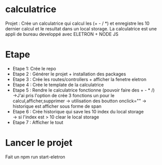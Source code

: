# calculatrice
Projet : Crée un calculatrice qui calcul les (+ - /  *) et enregistre les 10 dernier calcul et le resultat dans un local storage. La calculatrice est une appli de bureau developpé avec ELETRON + NODE JS


# Etape

<ul>
<li>Etape 1: Crée le repo</li>
<li>Etape 2 : Générer le projet + installation des packages</li>
<li>Etape 3 : Crée les routes/controllers + afficher la fenetre eletron</li>
<li>Etape 4 : Crée le template de la calculatrice</li>
<li>Etape 5 : Rendre le calculatrice fonctionne (pouvoir faire des + - * /)</li>
->J'ai pris l'option de crée 3 fonctions un pour le calcul,afficher,supprimer 
-> utilisation des boutton onclick=""
-> historique est afficher sous forme de span

<li>Etape 6 : Crée historique qui save les 10 index du local storage</li>
-> si l'index est > 10 clear le local storage
<li>Etape 7 : Afficher le tout</li>
</ul>

# Lancer le projet 

Fait un npm run start-eletron
